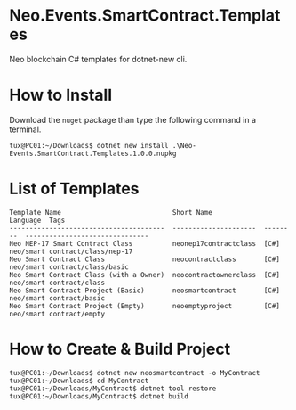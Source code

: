 # Neo.Events.SmartContract.Templates
Neo blockchain C# templates for dotnet-new cli.

# How to Install
Download the `nuget` package than type the following command in a terminal.
```
tux@PC01:~/Downloads$ dotnet new install .\Neo-Events.SmartContract.Templates.1.0.0.nupkg
```

# List of Templates
```
Template Name                            Short Name             Language  Tags
---------------------------------------  ---------------------  --------  -------------------------------
Neo NEP-17 Smart Contract Class          neonep17contractclass  [C#]      neo/smart contract/class/nep-17
Neo Smart Contract Class                 neocontractclass       [C#]      neo/smart contract/class/basic
Neo Smart Contract Class (with a Owner)  neocontractownerclass  [C#]      neo/smart contract/class
Neo Smart Contract Project (Basic)       neosmartcontract       [C#]      neo/smart contract/basic
Neo Smart Contract Project (Empty)       neoemptyproject        [C#]      neo/smart contract/empty
```


# How to Create & Build Project
```
tux@PC01:~/Downloads$ dotnet new neosmartcontract -o MyContract
tux@PC01:~/Downloads$ cd MyContract
tux@PC01:~/Downloads/MyContract$ dotnet tool restore
tux@PC01:~/Downloads/MyContract$ dotnet build
```
